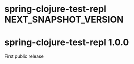 # spring-clojure-test-repl NEXT_SNAPSHOT_VERSION

# spring-clojure-test-repl 1.0.0
First public release
